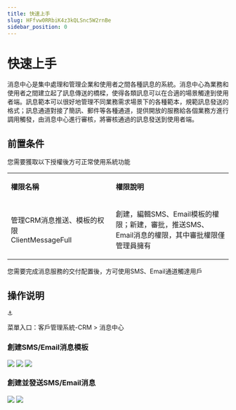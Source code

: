 ```yaml
---
title: 快速上手
slug: HFfvw0RRbiK4z3kQLSnc5W2rnBe
sidebar_position: 0
---
```



# 快速上手

消息中心是集中處理和管理企業和使用者之間各種訊息的系統。消息中心為業務和使用者之間建立起了訊息傳送的橋樑，使得各類訊息可以在合適的場景觸達到使用者端。訊息範本可以很好地管理不同業務需求場景下的各種範本，規範訊息發送的格式；訊息通道對接了簡訊、郵件等各種通道，提供開放的服務給各個業務方進行調用觸發，由消息中心進行審核，將審核通過的訊息發送到使用者端。

## 前置条件

您需要獲取以下授權後方可正常使用系統功能

<table>
<colgroup>
<col width="293"/>
<col width="392"/>
</colgroup>
<tbody>
<tr><td><p><strong>權限名稱</strong></p></td><td><p><strong>權限說明</strong></p></td></tr>
<tr><td><p>管理CRM消息推送、模板的权限<br/>ClientMessageFull</p></td><td><p>創建，編輯SMS、Email模板的權限；新建，審批，推送SMS、Email消息的權限，其中審批權限僅管理員擁有</p></td></tr>
</tbody>
</table>

您需要完成消息服務的交付配置後，方可使用SMS、Email通道觸達用戶

## 操作说明

<div class="callout callout-bg-6 callout-border-6">
<div class='callout-emoji'>⚓</div>
<p>菜單入口：客戶管理系統-CRM  &gt; 消息中心</p>
</div>

### 創建SMS/Email消息模板

<img src="/assets/T9DNb440YoSgisxdlCUcrkQxnUd.png" src-width="2684" src-height="1548" align="center"/>

<img src="/assets/FeX9bfTaooe1Dixetvwclxmfn9b.png" src-width="2670" src-height="1600" align="center"/>

<img src="/assets/V5OGbpOzSoyIuRxBgp2cwzgjnPf.png" src-width="2662" src-height="1600" align="center"/>

### 創建並發送SMS/Email消息

<img src="/assets/ZIM4bHevZo67Bfx55EncVjKxnIf.png" src-width="2640" src-height="1510" align="center"/>

<img src="/assets/M5k7bV258oEAeLx5LcgcqSIGnDf.png" src-width="1992" src-height="1618" align="center"/>

